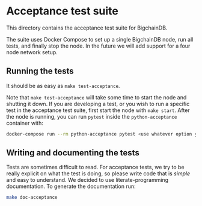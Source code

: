 <!---
Rubilink-Blockchain © 2023 Interplanetary Database Association e.V.,
Rubilink-Blockchain and IPDB software contributors.
SPDX-License-Identifier: (Apache-2.0 AND CC-BY-4.0)
Code is Apache-2.0 and docs are CC-BY-4.0
--->

# Acceptance test suite
This directory contains the acceptance test suite for BigchainDB.

The suite uses Docker Compose to set up a single BigchainDB node, run all tests, and finally stop the node. In the future we will add support for a four node network setup.

## Running the tests
It should be as easy as `make test-acceptance`.

Note that `make test-acceptance` will take some time to start the node and shutting it down. If you are developing a test, or you wish to run a specific test in the acceptance test suite, first start the node with `make start`. After the node is running, you can run `pytest` inside the `python-acceptance` container with:

```bash
docker-compose run --rm python-acceptance pytest <use whatever option you need>
```

## Writing and documenting the tests
Tests are sometimes difficult to read. For acceptance tests, we try to be really explicit on what the test is doing, so please write code that is *simple* and easy to understand. We decided to use literate-programming documentation. To generate the documentation run:

```bash
make doc-acceptance
```
